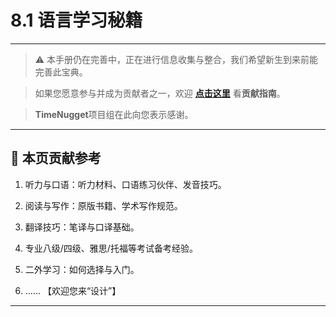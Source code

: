 # 8.1 语言学习秘籍

---

> ⚠️ 本手册仍在完善中，正在进行信息收集与整合，我们希望新生到来前能完善此宝典。  

> 如果您愿意参与并成为贡献者之一，欢迎 **[点击这里](/CONTRIBUTING.md)** 看**贡献指南**。

> **TimeNugget**项目组在此向您表示感谢。

---

## 📌 本页贡献参考

1. 听力与口语：听力材料、口语练习伙伴、发音技巧。

2. 阅读与写作：原版书籍、学术写作规范。

3. 翻译技巧：笔译与口译基础。

4. 专业八级/四级、雅思/托福等考试备考经验。

5. 二外学习：如何选择与入门。

6. ……  【欢迎您来“设计”】

---
